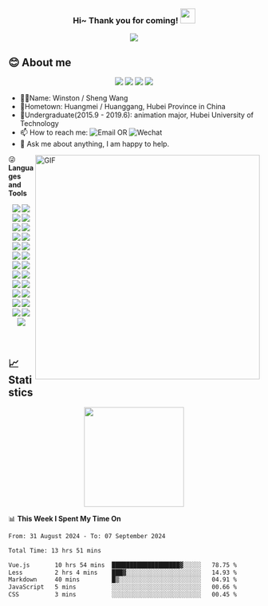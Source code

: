 <!--
Here are some ideas to get you started:

- 🔭 I’m currently working on ...
- 🌱 I’m currently learning ...
- 👯 I’m looking to collaborate on ...
- 🤔 I’m looking for help with ...
- 💬 Ask me about ...
- 📫 How to reach me: ...
- 😄 Pronouns: ...
- ⚡ Fun fact: ...
-->

<h3 align="center">
    Hi~ Thank you for coming!
    <img src="https://media.giphy.com/media/hvRJCLFzcasrR4ia7z/giphy.gif" width="30">
</h3>

<p align="center">   
    <img src="https://github-readme-streak-stats.herokuapp.com/?user=WinstonYa&theme=onedark" />
</p>

## 😊 About me
<p align="center">
    <img src="https://img.shields.io/badge/gender-%F0%9F%A4%B5 gentleman-critical">
    <img src="https://img.shields.io/badge/dynamic/json?color=24292e&label=GitHub&query=%24.data.totalSubs&suffix=%20%20%20followers&url=https%3A%2F%2Fapi.spencerwoo.com%2Fsubstats%2F%3Fsource%3Dgithub%26queryKey%3DWinstonYa" >
    <img src="https://img.shields.io/static/v1?label=wechat&message=WinstonYar&color=7BB32E&logo=wechat">
    <img src="https://visitor-badge.glitch.me/badge?page_id=WinstonYa.WinstonYa">
</p>

- 👨‍💻Name: Winston / Sheng Wang
- 🏡Hometown: Huangmei / Huanggang, Hubei Province in China
- 🏫Undergraduate(2015.9 - 2019.6): animation major, Hubei University of Technology
- 📫 How to reach me: ![Email](https://img.shields.io/badge/-2215444192@qq.com-blue?logo=gMail&logoColor=white) OR ![Wechat](https://img.shields.io/badge/-WinstonYar-1?logo=wechat&logoColor=white)
- 💬 Ask me about anything, I am happy to help.

<img align="right" alt="GIF" width="450" src="./code.gif"/>  

😜 **Languages and Tools**

<!-- 敲代码的图片 -->
<p align="center">
    <img src="https://img.shields.io/badge/node.js%20-%2343853D.svg?&logo=node.js&logoColor=white&style=for-the-badge"/>
    <img src="https://img.shields.io/badge/javascript%20-%23323330.svg?&logo=javascript&logoColor=%23F7DF1E&logoColor=white&style=for-the-badge"/>
    <img src="https://img.shields.io/badge/typescript%20-%23007ACC.svg?&logo=typescript&logoColor=white&style=for-the-badge"/>
    <img src="https://img.shields.io/badge/html5%20-%23E34F26.svg?&logo=html5&logoColor=white&style=for-the-badge"/>
    <img src="https://img.shields.io/badge/css3%20-%231572B6.svg?&logo=css3&logoColor=white&style=for-the-badge"/>
    <img src="https://img.shields.io/badge/vuejs%20-%2335495e.svg?&logo=vue.js&logoColor=%234FC08D&logoColor=white&style=for-the-badge"/>
    <img src="https://img.shields.io/badge/react%20-%2320232a.svg?&logo=react&logoColor=%2361DAFB&logoColor=white&style=for-the-badge"/>
    <img src="https://img.shields.io/badge/markdown-%23000000.svg?&logo=markdown&logoColor=white&style=for-the-badge"/>
    <img src="https://img.shields.io/badge/tailwindcss%20-%2338B2AC.svg?&logo=tailwind-css&logoColor=white&style=for-the-badge"/>
    <img src="https://img.shields.io/badge/SASS%20-hotpink.svg?&logo=SASS&logoColor=white&style=for-the-badge"/>
    <img src="https://img.shields.io/badge/less-2B4C80?&logo=less&logoColor=white&style=for-the-badge" />
    <img src="https://img.shields.io/badge/Nuxt-002E3B?style=for-the-badge&logo=nuxtdotjs&logoColor=#00DC82"/>
    <img src="https://img.shields.io/badge/webpack-%238DD6F9.svg?style=for-the-badge&logo=webpack&logoColor=black" />
    <img src="https://img.shields.io/badge/ESLint-4B3263?&logo=eslint&logoColor=white&style=for-the-badge" />
    <img src="https://img.shields.io/badge/express.js%20-%23404d59.svg?&logo=express&logoColor=white&style=for-the-badge"/>
    <img src="https://img.shields.io/badge/nestjs%20-%23E0234E.svg?&logo=nestjs&logoColor=white&style=for-the-badge" />
    <img src="https://img.shields.io/badge/git%20-%23F05033.svg?&logo=git&logoColor=white&style=for-the-badge"/>
    <img src="https://img.shields.io/badge/gitlab%20-%23181717.svg?&logo=gitlab&logoColor=white&style=for-the-badge"/>
    <img src="https://img.shields.io/badge/github%20-%23121011.svg?&logo=github&logoColor=white&style=for-the-badge"/>
    <img src="https://img.shields.io/badge/mysql-blue.svg?&logo=mysql&logoColor=white&style=for-the-badge"/> 
    <img src="https://img.shields.io/badge/yarn-%232C8EBB.svg?&logo=yarn&logoColor=white&style=for-the-badge" />
    <img src="https://img.shields.io/badge/NPM-%23000000.svg?&logo=npm&logoColor=white&style=for-the-badge" />
    <img src="https://img.shields.io/badge/mac%20os-000000?&logo=macos&logoColor=F0F0F0&logoColor=white&style=for-the-badge" />
    <img src="https://img.shields.io/badge/Windows-0078D6?&logo=windows&logoColor=white&style=for-the-badge" />
    <img src="https://img.shields.io/badge/Visual%20Studio%20Code-0078d7.svg?&logo=visual-studio-code&logoColor=white&style=for-the-badge" />
</p>

<br/>

## 📈Statistics

<p align="center">
<img height="200" src="https://github-readme-stats.vercel.app/api?username=WinstonYa&show_icons=true&theme=vue-dark&count_private=true" />
</p>


<!-- waka readme - https://github.com/athul/waka-readme -->
📊 **This Week I Spent My Time On**

<!--START_SECTION:waka-->

```txt
From: 31 August 2024 - To: 07 September 2024

Total Time: 13 hrs 51 mins

Vue.js       10 hrs 54 mins  ███████████████████▓░░░░░   78.75 %
Less         2 hrs 4 mins    ███▓░░░░░░░░░░░░░░░░░░░░░   14.93 %
Markdown     40 mins         █▒░░░░░░░░░░░░░░░░░░░░░░░   04.91 %
JavaScript   5 mins          ░░░░░░░░░░░░░░░░░░░░░░░░░   00.66 %
CSS          3 mins          ░░░░░░░░░░░░░░░░░░░░░░░░░   00.45 %
```

<!--END_SECTION:waka-->
